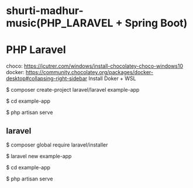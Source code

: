 # shurti-madhur-music(PHP_LARAVEL + Spring Boot)

PHP Laravel
=====================
choco: https://jcutrer.com/windows/install-chocolatey-choco-windows10
docker: https://community.chocolatey.org/packages/docker-desktop#collapsing-right-sidebar
Install Doker + WSL

$ composer create-project laravel/laravel example-app

$ cd example-app

$ php artisan serve

laravel
----------------
$ composer global require laravel/installer

$ laravel new example-app

$ cd example-app

$ php artisan serve
